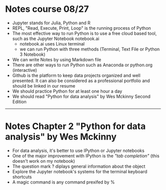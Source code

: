 # Notes course 08/27 #
- Jupyter stands for Julia, Python and R
- REPL, "Read, Execute, Print, Loop" is the running process of Python
- The most effective way to run Python is to use a free cloud based tool, such as the Jupyter Notebook notebook.ai
  - notebook.ai uses Linux terminal
  - we can run Python with three methods (Terminal, Text File or Python 3 Notebook)
- We can write Notes by using Markdown file
- There are other ways to run Python such as Anaconda or python.org (interactive)
- Github is the platform to keep data projects organized and well presented. It can also be considered as a professional portfolio and should be linked in our resume
- We should practice Python for at least one hour a day 
- We should read "Python for data analysis" by Wes Mckinny Second Edition
 
---
# Notes Chapter 2 "Python for data analysis" by Wes Mckinny #
- For data analysis, it's better to use IPython or Jupyter notebooks
- One of the major improvement with IPython is the *"tab completion"* (this doesn't work on my notebook)
- The question mark ? diplays general information about the object
- Explore the Jupyter notebook's systems for the terminal keyboard shortcuts
- A magic command is any command prexifed by %

